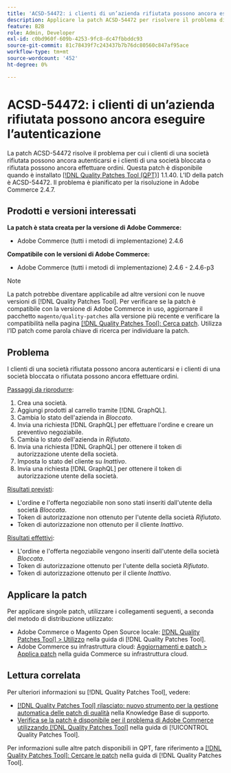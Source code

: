 ```yaml
---
title: 'ACSD-54472: i clienti di un’azienda rifiutata possono ancora eseguire l’autenticazione'
description: Applicare la patch ACSD-54472 per risolvere il problema di Adobe Commerce, in cui i clienti di una società rifiutata possono ancora autenticarsi e i clienti di una società bloccata e rifiutata possono ancora effettuare ordini.
feature: B2B
role: Admin, Developer
exl-id: c0bd960f-609b-4253-9fc8-dc47fbbddc93
source-git-commit: 81c78439f7c243437b7b76dc80560c847af95ace
workflow-type: tm+mt
source-wordcount: '452'
ht-degree: 0%

---
```


# ACSD-54472: i clienti di un’azienda rifiutata possono ancora eseguire l’autenticazione

La patch ACSD-54472 risolve il problema per cui i clienti di una società rifiutata possono ancora autenticarsi e i clienti di una società bloccata o rifiutata possono ancora effettuare ordini. Questa patch è disponibile quando è installato [[!DNL Quality Patches Tool (QPT)]](https://experienceleague.adobe.com/en/docs/commerce-knowledge-base/kb/announcements/commerce-announcements/magento-quality-patches-released-new-tool-to-self-serve-quality-patches) 1.1.40. L’ID della patch è ACSD-54472. Il problema è pianificato per la risoluzione in Adobe Commerce 2.4.7.

## Prodotti e versioni interessati

**La patch è stata creata per la versione di Adobe Commerce:**

* Adobe Commerce (tutti i metodi di implementazione) 2.4.6

**Compatibile con le versioni di Adobe Commerce:**

* Adobe Commerce (tutti i metodi di implementazione) 2.4.6 - 2.4.6-p3

>[!NOTE]
>
>La patch potrebbe diventare applicabile ad altre versioni con le nuove versioni di [!DNL Quality Patches Tool]. Per verificare se la patch è compatibile con la versione di Adobe Commerce in uso, aggiornare il pacchetto `magento/quality-patches` alla versione più recente e verificare la compatibilità nella pagina [[!DNL Quality Patches Tool]: Cerca patch](https://experienceleague.adobe.com/tools/commerce-quality-patches/index.html). Utilizza l’ID patch come parola chiave di ricerca per individuare la patch.

## Problema

I clienti di una società rifiutata possono ancora autenticarsi e i clienti di una società bloccata o rifiutata possono ancora effettuare ordini.

<u>Passaggi da riprodurre</u>:

1. Crea una società.
1. Aggiungi prodotti al carrello tramite [!DNL GraphQL].
1. Cambia lo stato dell&#39;azienda in *Bloccato*.
1. Invia una richiesta [!DNL GraphQL] per effettuare l&#39;ordine e creare un preventivo negoziabile.
1. Cambia lo stato dell&#39;azienda in *Rifiutato*.
1. Invia una richiesta [!DNL GraphQL] per ottenere il token di autorizzazione utente della società.
1. Imposta lo stato del cliente su *Inattivo*.
1. Invia una richiesta [!DNL GraphQL] per ottenere il token di autorizzazione utente della società.

<u>Risultati previsti</u>:

* L&#39;ordine e l&#39;offerta negoziabile non sono stati inseriti dall&#39;utente della società *Bloccata*.
* Token di autorizzazione non ottenuto per l&#39;utente della società *Rifiutato*.
* Token di autorizzazione non ottenuto per il cliente *Inattivo*.

<u>Risultati effettivi</u>:

* L&#39;ordine e l&#39;offerta negoziabile vengono inseriti dall&#39;utente della società *Bloccata*.
* Token di autorizzazione ottenuto per l&#39;utente della società *Rifiutato*.
* Token di autorizzazione ottenuto per il cliente *Inattivo*.

## Applicare la patch

Per applicare singole patch, utilizzare i collegamenti seguenti, a seconda del metodo di distribuzione utilizzato:

* Adobe Commerce o Magento Open Source locale: [[!DNL Quality Patches Tool] > Utilizzo](/help/tools/quality-patches-tool/usage.md) nella guida di [!DNL Quality Patches Tool].
* Adobe Commerce su infrastruttura cloud: [Aggiornamenti e patch > Applica patch](https://experienceleague.adobe.com/docs/commerce-cloud-service/user-guide/develop/upgrade/apply-patches.html) nella guida Commerce su infrastruttura cloud.

## Lettura correlata

Per ulteriori informazioni su [!DNL Quality Patches Tool], vedere:

* [[!DNL Quality Patches Tool] rilasciato: nuovo strumento per la gestione automatica delle patch di qualità](https://experienceleague.adobe.com/en/docs/commerce-knowledge-base/kb/announcements/commerce-announcements/magento-quality-patches-released-new-tool-to-self-serve-quality-patches) nella Knowledge Base di supporto.
* [Verifica se la patch è disponibile per il problema di Adobe Commerce utilizzando  [!DNL Quality Patches Tool]](/help/tools/quality-patches-tool/patches-available-in-qpt/check-patch-for-magento-issue-with-magento-quality-patches.md) nella guida di [!UICONTROL Quality Patches Tool].


Per informazioni sulle altre patch disponibili in QPT, fare riferimento a [[!DNL Quality Patches Tool]: Cercare le patch](https://experienceleague.adobe.com/tools/commerce-quality-patches/index.html) nella guida di [!DNL Quality Patches Tool].
